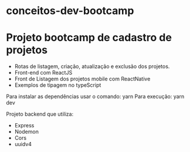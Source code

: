 # conceitos-dev-bootcamp
# Projeto bootcamp de cadastro de projetos
- Rotas de listagem, criação, atualização e exclusão dos projetos.
- Front-end com ReactJS
- Front de Listagem dos projetos mobile com ReactNative
- Exemplos de tipagem no typeScript

Para instalar as dependências usar o comando: yarn
Para execução: yarn dev

Projeto backend que utiliza:
- Express
- Nodemon
- Cors
- uuidv4

